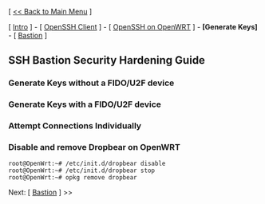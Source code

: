[ [<< Back to Main Menu](https://github.com/seth586/guides/blob/master/README.md) ]

[ [Intro](README.md) ] - [ [OpenSSH Client](1_install_client.md) ] - [ [OpenSSH on OpenWRT](2_install_openssh.md) ] - **[Generate Keys]** - [ [Bastion](4_bastion.md) ]

## SSH Bastion Security Hardening Guide
### Generate Keys without a FIDO/U2F device

### Generate Keys with a FIDO/U2F device

### Attempt Connections Individually

### Disable and remove Dropbear on OpenWRT
```
root@OpenWrt:~# /etc/init.d/dropbear disable
root@OpenWrt:~# /etc/init.d/dropbear stop
root@OpenWrt:~# opkg remove dropbear
```

Next: [ [Bastion](4_bastion.md) ] >>
